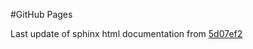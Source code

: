 #GitHub Pages

Last update of sphinx html documentation from [5d07ef2](https://github.com/connorferster/forallpeople/tree/5d07ef25296f839e6d7488b399810bfc463e3195)
